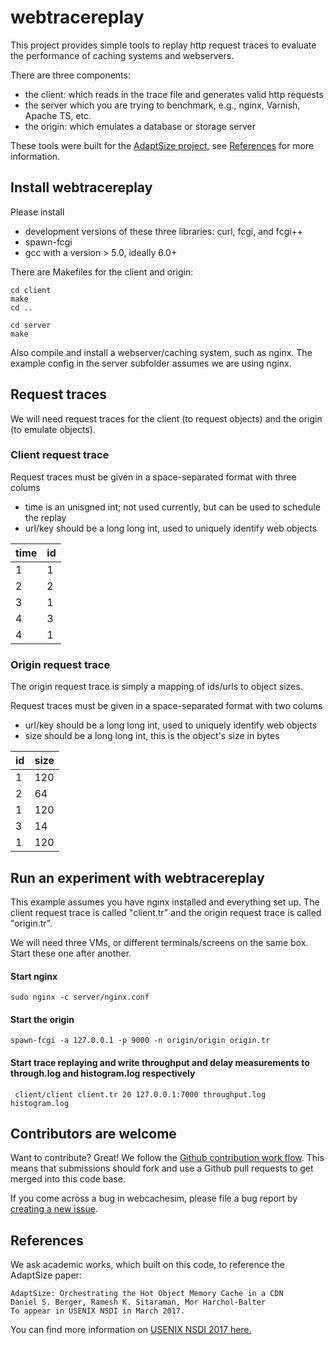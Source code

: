 # webtracereplay

This project provides simple tools to replay http request traces to evaluate the performance of caching systems and webservers.

There are three components:

 - the client: which reads in the trace file and generates valid http requests
 - the server which you are trying to benchmark, e.g., nginx, Varnish, Apache TS, etc.
 - the origin: which emulates a database or storage server

These tools were built for the [AdaptSize project](https://github.com/dasebe/AdaptSize), see [References](#references) for more information.

## Install webtracereplay

Please install

 - development versions of these three libraries: curl, fcgi, and fcgi++
 - spawn-fcgi
 - gcc with a version > 5.0, ideally 6.0+

There are Makefiles for the client and origin:

    cd client
    make
    cd ..

    cd server
    make


Also compile and install a webserver/caching system, such as nginx. The example config in the server subfolder assumes we are using nginx.


## Request traces

We will need request traces for the client (to request objects) and the origin (to emulate objects).

### Client request trace

Request traces must be given in a space-separated format with three colums
- time is an unisgned int; not used currently, but can be used to schedule the replay
- url/key should be a long long int, used to uniquely identify web objects

| time |  id |
| ---- | --- |
|   1  |  1  |
|   2  |  2  |
|   3  |  1  |
|   4  |  3  |
|   4  |  1 |


### Origin request trace

The origin request trace is simply a mapping of ids/urls to object sizes.

Request traces must be given in a space-separated format with two colums
- url/key should be a long long int, used to uniquely identify web objects
- size should be a long long int, this is the object's size in bytes

|  id | size |
| --- | ---- |
|  1  |  120 |
|  2  |   64 |
|  1  |  120 |
|  3  |  14  |
|  1 |  120 |


## Run an experiment with webtracereplay

This example assumes you have nginx installed and everything set up.
The client request trace is called "client.tr" and the origin request trace is called "origin.tr".

We will need three VMs, or different terminals/screens on the same box.
Start these one after another.

#### Start nginx

    sudo nginx -c server/nginx.conf

#### Start the origin

    spawn-fcgi -a 127.0.0.1 -p 9000 -n origin/origin origin.tr

#### Start trace replaying and write throughput and delay measurements to through.log and histogram.log respectively

     client/client client.tr 20 127.0.0.1:7000 throughput.log histogram.log



## Contributors are welcome

Want to contribute? Great! We follow the [Github contribution work flow](https://help.github.com/articles/github-flow/).
This means that submissions should fork and use a Github pull requests to get merged into this code base.

If you come across a bug in webcachesim, please file a bug report by [creating a new issue](https://github.com/dasebe/webcachesim/issues/new).

## References

We ask academic works, which built on this code, to reference the AdaptSize paper:

    AdaptSize: Orchestrating the Hot Object Memory Cache in a CDN
    Daniel S. Berger, Ramesh K. Sitaraman, Mor Harchol-Balter
    To appear in USENIX NSDI in March 2017.
    
You can find more information on [USENIX NSDI 2017 here.](https://www.usenix.org/conference/nsdi17/technical-sessions)
